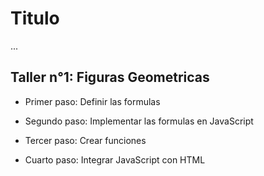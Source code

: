 # Titulo

...

## Taller n°1: Figuras Geometricas

- Primer paso: Definir las formulas

- Segundo paso: Implementar las formulas en JavaScript 

- Tercer paso: Crear funciones

- Cuarto paso: Integrar JavaScript con HTML